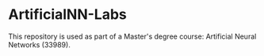 # ArtificialNN-Labs
This repository is used as part of a Master's degree course: Artificial Neural Networks (33989).
